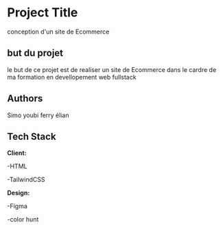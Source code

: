 
# Project Title
   conception d'un site de Ecommerce 
## but du projet 
 le but de ce projet est de realiser un site de Ecommerce dans le cardre de ma formation en devellopement web fullstack 


## Authors

Simo youbi ferry élian 


## Tech Stack

**Client:**

 -HTML

 -TailwindCSS

**Design:** 

  -Figma 
           
  -color hunt


